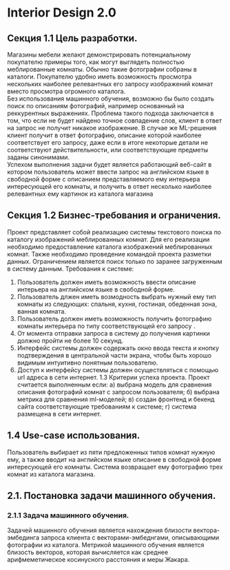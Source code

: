 # Interior Design 2.0

## Секция 1.1 Цель разработки.  
  Магазины мебели желают демонстрировать потенциальному покупателю примеры того, как могут выглядеть полностью меблированные комнаты. Обычно такие фотографии собраны в каталоги. Покупателю удобно иметь возможность просмотра нескольких наиболее релевантных его запросу изображений комнат вместо просмотра огромного каталога.  
  Без использования машинного обучения, возможно бы было создать поиск по описаниям фотографий, например основанный на реккурентных выражениях. Проблема такого подхода заключается в том, что если не будет найдено точное совпадение слов, клиент в ответ на запрос не получит никакое изображение. В случае же ML-решения клиент получит в ответ фотографию, описание которой наиболее соответствует его запросу, даже если в итоге некоторые детали не соответствуют действительности, или соответствующие предметы заданы синонимами.   
  Успехом выполнения задачи будет является работающий веб-сайт в котором пользователь может ввести запрос  на английском языке в свободной форме с описанием представляемого ему интерьера интересующей его комнаты, и получить в ответ несколько наиболее релевантных ему картинок из каталога магазина  

 
## Секция 1.2 Бизнес-требования и ограничения.
Проект представляет собой реализацию системы текстового поиска по каталогу изображений меблированных комнат. Для его реализации необходимо предоставление каталога изображений меблированных комнат. Также необходимо проведение командой проекта разметки данных.
Ограничением является поиск только по заранее загруженным в систему данным.
Требования к системе:
1. Пользователь должен иметь возможность ввести описание интерьера на английском языке в свободной форме.
2. Пользователь длжен иметь возмодность выбрать нужный ему тип комнаты из следующих:  спальня, кухня, гостиная, обеденная зона, ванная комната.
3. Пользователь должен иметь возможность получить фотографию комнаты интерьера по типу соответствующей его запросу .
4. От момента отправки запроса в систему до получения картинки должно пройти не более 10 секунд.
5. Интерфейс системы должен содержать окно ввода текста и кнопку подтверждения в центральной части экрана, чтобы быть хорошо видимым интуитивно понятным пользователю. 
6. Доступ к интерфейсу системы должен осуществляться с помощью url адреса в сети интернет.
1.3 Критерии успеха проекта.
Проект считается выполненным если:
а) выбрана модель для сравнения описания фотографий комнат с запросом пользователя;
б) выбрана метрика для сравнения ml-моделей;
в) создан фронтенд и бекенд сайта соответствующие требованиям к системе;
г) система размещена в сети интернет.
## 1.4 Use-case использования.
Пользователь выбирает из пяти предложенных типов комнат нужную ему, а также вводит на английском языке описание в свободной форме интересующей его комнаты. Система возвращает ему фотографию трех комнат из каталога магазина.
## 2.1. Постановка задачи машинного обучения.
### 2.1.1 Задача машинного обучения.
Задачей машинного обучения является нахождения близости вектора-эмбединга запроса клиента  с векторами-эмбеднгами, описывающими фотографии из каталога.
Метрикой машинного обучения является близость векторов, которая вычисляется как среднее арифмеметическое косинусного расстояния и меры Жакара.  

